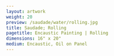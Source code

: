 ```yaml
---
layout: artwork
weight: 20
preview: /saudade/water/rolling.jpg
title: Saudade; Rolling
pagetitle: Encaustic Painting | Rolling
dimensions: 16" x 20"
medium: Encaustic, Oil on Panel
---
```

